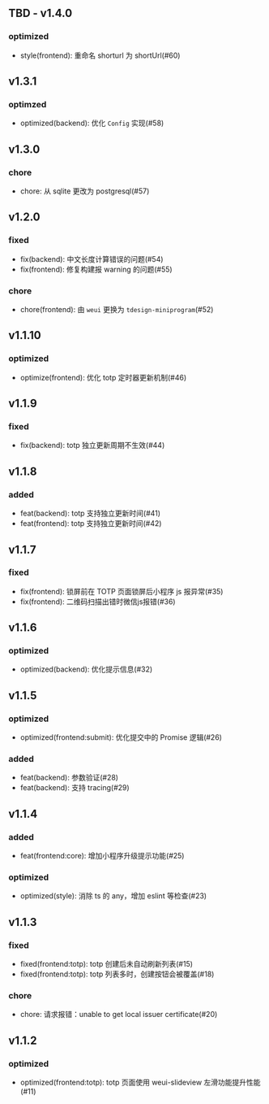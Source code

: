 ## TBD - v1.4.0

### optimized

- style(frontend): 重命名 shorturl 为 shortUrl(#60)

## v1.3.1

### optimzed

- optimized(backend): 优化 `Config` 实现(#58)

## v1.3.0

### chore

- chore: 从 sqlite 更改为 postgresql(#57)

## v1.2.0

### fixed

- fix(backend): 中文长度计算错误的问题(#54)
- fix(frontend): 修复构建报 warning 的问题(#55)

### chore

- chore(frontend): 由 `weui` 更换为 `tdesign-miniprogram`(#52)

## v1.1.10

### optimized

- optimize(frontend): 优化 totp 定时器更新机制(#46)

## v1.1.9

### fixed

- fix(backend): totp 独立更新周期不生效(#44)

## v1.1.8

### added

- feat(backend): totp 支持独立更新时间(#41)
- feat(frontend): totp 支持独立更新时间(#42)

## v1.1.7

### fixed

- fix(frontend): 锁屏前在 TOTP 页面锁屏后小程序 js 报异常(#35)
- fix(frontend): 二维码扫描出错时微信js报错(#36)

## v1.1.6

### optimized

- optimized(backend): 优化提示信息(#32)

## v1.1.5

### optimized

- optimized(frontend:submit): 优化提交中的 Promise 逻辑(#26)

### added

- feat(backend): 参数验证(#28)
- feat(backend): 支持 tracing(#29)

## v1.1.4

### added

- feat(frontend:core): 增加小程序升级提示功能(#25)

### optimized

- optimized(style): 消除 ts 的 any，增加 eslint 等检查(#23)

## v1.1.3

### fixed

- fixed(frontend:totp): totp 创建后未自动刷新列表(#15)
- fixed(frontend:totp): totp 列表多时，创建按钮会被覆盖(#18)

### chore

- chore: 请求报错：unable to get local issuer certificate(#20)

## v1.1.2

### optimized

- optimized(frontend:totp): totp 页面使用 weui-slideview 左滑功能提升性能(#11)
